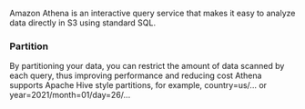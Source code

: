 Amazon Athena is an interactive query service that makes it easy to analyze data directly in S3 using standard SQL.
### Partition
By partitioning your data, you can restrict the amount of data scanned by each query, thus improving performance and reducing cost 
Athena supports Apache Hive style partitions, for example, country=us/... or year=2021/month=01/day=26/...
